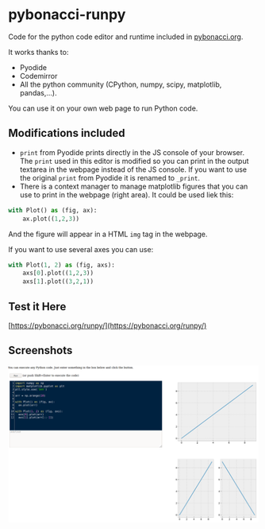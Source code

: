 # pybonacci-runpy

Code for the python code editor and runtime included in [pybonacci.org](https://pybonacci.org/runpy/).

It works thanks to:

* Pyodide
* Codemirror
* All the python community (CPython, numpy, scipy, matplotlib, pandas,...).

You can use it on your own web page to run Python code.

## Modifications included

* `print` from Pyodide prints directly in the JS console of your browser. The `print` used in this editor is modified so you can print in the
output textarea in the webpage instead of the JS console. If you want to use the original `print` from Pyodide it is renamed to `_print`. 
* There is a context manager to manage matplotlib figures that you can use to print in the webpage (right area). It could be used liek this:

```python
with Plot() as (fig, ax):
    ax.plot((1,2,3))
```
And the figure will appear in a HTML `img` tag in the webpage.

If you want to use several axes you can use:

```python
with Plot(1, 2) as (fig, axs):
    axs[0].plot((1,2,3))
    axs[1].plot((3,2,1))
```

## Test it Here

[https://pybonacci.org/runpy/](https://pybonacci.org/runpy/)

## Screenshots

![](./media/pybonacci-runpy.png)
